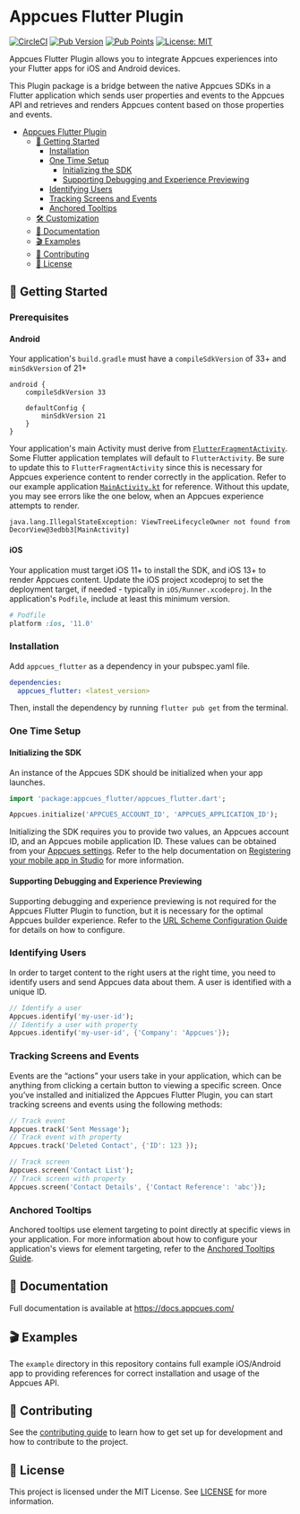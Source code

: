 # Appcues Flutter Plugin

[![CircleCI](https://dl.circleci.com/status-badge/img/gh/appcues/appcues-flutter-plugin/tree/main.svg?style=shield)](https://dl.circleci.com/status-badge/redirect/gh/appcues/appcues-flutter-plugin/tree/main)
[![Pub Version](https://img.shields.io/pub/v/appcues_flutter)](https://pub.dev/packages/appcues_flutter)
[![Pub Points](https://img.shields.io/pub/points/appcues_flutter)](https://pub.dev/packages/appcues_flutter/score)
[![License: MIT](https://img.shields.io/badge/license-MIT-green.svg)](https://github.com/appcues/appcues-flutter-plugin/blob/main/LICENSE)

Appcues Flutter Plugin allows you to integrate Appcues experiences into your Flutter apps for iOS and Android devices.

This Plugin package is a bridge between the native Appcues SDKs in a Flutter application which sends user properties and events to the Appcues API and retrieves and renders Appcues content based on those properties and events.

- [Appcues Flutter Plugin](#appcues-flutter-plugin)
  - [🚀 Getting Started](#-getting-started)
    - [Installation](#installation)
    - [One Time Setup](#one-time-setup)
      - [Initializing the SDK](#initializing-the-sdk)
      - [Supporting Debugging and Experience Previewing](#supporting-debugging-and-experience-previewing)
    - [Identifying Users](#identifying-users)
    - [Tracking Screens and Events](#tracking-screens-and-events)
    - [Anchored Tooltips](#anchored-tooltips)
  - [🛠 Customization](#-customization)
  - [📝 Documentation](#-documentation)
  - [🎬 Examples](#-examples)
  - [👷 Contributing](#-contributing)
  - [📄 License](#-license)

## 🚀 Getting Started

### Prerequisites

#### Android
Your application's `build.gradle` must have a `compileSdkVersion` of 33+ and `minSdkVersion` of 21+
```
android {
    compileSdkVersion 33

    defaultConfig {
        minSdkVersion 21
    }
}
```
Your application's main Activity must derive from [`FlutterFragmentActivity`](https://api.flutter.dev/javadoc/io/flutter/embedding/android/FlutterFragmentActivity.html). Some Flutter application templates will default to `FlutterActivity`. Be sure to update this to `FlutterFragmentActivity` since this is necessary for Appcues experience content to render correctly in the application. Refer to our example application [`MainActivity.kt`](https://github.com/appcues/appcues-flutter-plugin/blob/main/example/android/app/src/main/kotlin/com/appcues/samples/flutter/MainActivity.kt#L5) for reference. Without this update, you may see errors like the one below, when an Appcues experience attempts to render.
```
java.lang.IllegalStateException: ViewTreeLifecycleOwner not found from DecorView@3edbb3[MainActivity]
```

#### iOS
Your application must target iOS 11+ to install the SDK, and iOS 13+ to render Appcues content. Update the iOS project xcodeproj to set the deployment target, if needed - typically in `iOS/Runner.xcodeproj`. In the application's `Podfile`, include at least this minimum version.
```rb
# Podfile
platform :ios, '11.0'
```

### Installation

Add `appcues_flutter` as a dependency in your pubspec.yaml file.

```yaml
dependencies:
  appcues_flutter: <latest_version>
```

Then, install the dependency by running `flutter pub get` from the terminal.

### One Time Setup

#### Initializing the SDK

An instance of the Appcues SDK should be initialized when your app launches.

```dart
import 'package:appcues_flutter/appcues_flutter.dart';

Appcues.initialize('APPCUES_ACCOUNT_ID', 'APPCUES_APPLICATION_ID');
```

Initializing the SDK requires you to provide two values, an Appcues account ID, and an Appcues mobile application ID. These values can be obtained from your [Appcues settings](https://studio.appcues.com/settings/account). Refer to the help documentation on [Registering your mobile app in Studio](https://docs.appcues.com/article/848-registering-your-mobile-app-in-studio) for more information.

#### Supporting Debugging and Experience Previewing

Supporting debugging and experience previewing is not required for the Appcues Flutter Plugin to function, but it is necessary for the optimal Appcues builder experience. Refer to the [URL Scheme Configuration Guide](https://github.com/appcues/appcues-flutter-plugin/blob/main/doc/URLSchemeConfiguring.md) for details on how to configure.

### Identifying Users

In order to target content to the right users at the right time, you need to identify users and send Appcues data about them. A user is identified with a unique ID.

```dart
// Identify a user
Appcues.identify('my-user-id');
// Identify a user with property
Appcues.identify('my-user-id', {'Company': 'Appcues'});
```

### Tracking Screens and Events

Events are the “actions” your users take in your application, which can be anything from clicking a certain button to viewing a specific screen. Once you’ve installed and initialized the Appcues Flutter Plugin, you can start tracking screens and events using the following methods:

```dart
// Track event
Appcues.track('Sent Message');
// Track event with property
Appcues.track('Deleted Contact', {'ID': 123 });

// Track screen
Appcues.screen('Contact List');
// Track screen with property
Appcues.screen('Contact Details', {'Contact Reference': 'abc'});
```

### Anchored Tooltips

Anchored tooltips use element targeting to point directly at specific views in your application. For more information about how to configure your application's views for element targeting, refer to the [Anchored Tooltips Guide](https://github.com/appcues/appcues-flutter-plugin/blob/main/doc/AnchoredTooltips.md).

## 📝 Documentation

Full documentation is available at https://docs.appcues.com/

## 🎬 Examples

The `example` directory in this repository contains full example iOS/Android app to providing references for correct installation and usage of the Appcues API.

## 👷 Contributing

See the [contributing guide](https://github.com/appcues/appcues-flutter-plugin/blob/main/CONTRIBUTING.md) to learn how to get set up for development and how to contribute to the project.

## 📄 License

This project is licensed under the MIT License. See [LICENSE](https://github.com/appcues/appcues-flutter-plugin/blob/main/LICENSE) for more information.
